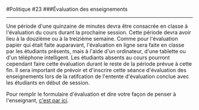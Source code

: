 #Politique #23
###Évaluation des enseignements

-----

Une période d'une quinzaine de minutes devra être consacrée en classe à l'évaluation du cours durant la prochaine session. Cette période devra avoir lieu à la douzième ou à la treizième semaine. Comme pour l'évaluation papier qui était faite auparavant, l'évaluation en ligne sera faite en classe par les étudiants présents, mais à l'aide d'un ordinateur, d'une tablette ou d'un téléphone intelligent. Les étudiants absents au cours pourront cependant faire cette évaluation durant le reste de la période prévue à cette fin. Il sera important de prévoir et d'inscrire cette séance d'évaluation des enseignements lors de la ratifcation de l'entente d'évaluation conclue avec les étudiants en début de session.

Pour remplir le formulaire d'évaluation et dire votre façon de penser à l'enseignant, [c'est par ici](http://evaluation.uqam.ca/).